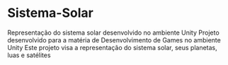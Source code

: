 # Sistema-Solar
Representação do sistema solar desenvolvido no ambiente Unity
Projeto desenvolvido para a matéria de Desenvolvimento de Games no ambiente Unity
Este projeto visa a representação do sistema solar, seus planetas, luas e satélites
